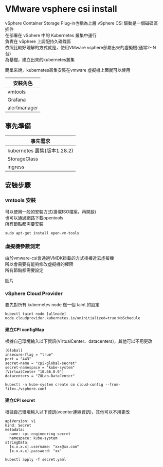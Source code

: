 # VMware vsphere csi install

vSphere Container Storage Plug-in也稱為上層 vSphere CSI 驅動是一個磁碟區插件  
在部署在 vSphere 中的 Kubernetes 叢集中運行  
負責在 vSphere 上調配持久磁碟區  
依照比較好理解的方式就是，使用VMware vsphere部屬出來的虛擬機(通常2~N台)  
為基礎，建立出來的kubernetes叢集  

簡單來說，kubernetes叢集安裝在vmware 虛擬機上面就可以使用  


 | 安裝角色 |
|-------|
| vmtools |
| Grafana    |  
| alertmanager    |


## 事先準備  

 | 事先需求 |
|-------|
| kubernetes 叢集(版本1.28.2) |
| StorageClass    |  
| ingress    |


## 安裝步驟  

### vmtools 安裝  

可以使用一般的安裝方式(掛載ISO檔案，再開啟)  
也可以通過網路下載opentools  
所有節點都需要安裝  

```
sudo apt-get install open-vm-tools
```

### 虛擬機參數測定   

由於vmware-csi會通過VMDK掛載的方式掛接近去虛擬機  
所以會需要有能夠修改虛擬機的權限  
所有節點都需要設定  

圖片

###  vSphere Cloud Provider  

要先對所有 kubernetes node 做一個 taint 的設定  

```
kubectl taint node [allnode] node.cloudprovider.kubernetes.io/uninitialized=true:NoSchedule
```

#### 建立CPI configMap  

根據自己環境輸入以下資訊(VirtualCenter、datacenters)，其他可以不用更改  
```
[Global]
insecure-flag = "true"
port = "443"
secret-name = "cpi-global-secret"
secret-namespace = "kube-system"
[VirtualCenter "10.66.0.9"]
datacenters = "ZOLab-DataCenter"
```

```
kubectl -n kube-system create cm cloud-config --from-file=./vsphere.conf
```

#### 建立CPI secret  

根據自己環境輸入以下資訊(vcenter連線資訊)，其他可以不用更改  
```
apiVersion: v1
kind: Secret
metadata:
  name: cpi-engineering-secret
  namespace: kube-system
stringData:
  [x.x.x.x].username: "xxx@xx.com"
  [x.x.x.x].password: "xx"
```

```
kubectl apply -f secret.yaml
```
